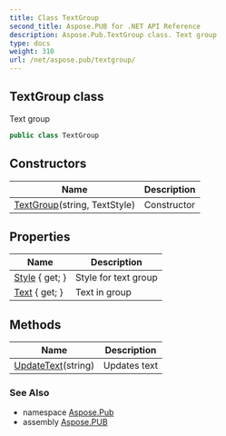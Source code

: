 ```yaml
---
title: Class TextGroup
second_title: Aspose.PUB for .NET API Reference
description: Aspose.Pub.TextGroup class. Text group
type: docs
weight: 310
url: /net/aspose.pub/textgroup/
---
```

## TextGroup class

Text group

```csharp
public class TextGroup
```

## Constructors

| Name | Description |
| --- | --- |
| [TextGroup](textgroup/)(string, TextStyle) | Constructor |

## Properties

| Name | Description |
| --- | --- |
| [Style](../../aspose.pub/textgroup/style/) { get; } | Style for text group |
| [Text](../../aspose.pub/textgroup/text/) { get; } | Text in group |

## Methods

| Name | Description |
| --- | --- |
| [UpdateText](../../aspose.pub/textgroup/updatetext/)(string) | Updates text |

### See Also

* namespace [Aspose.Pub](../../aspose.pub/)
* assembly [Aspose.PUB](../../)


